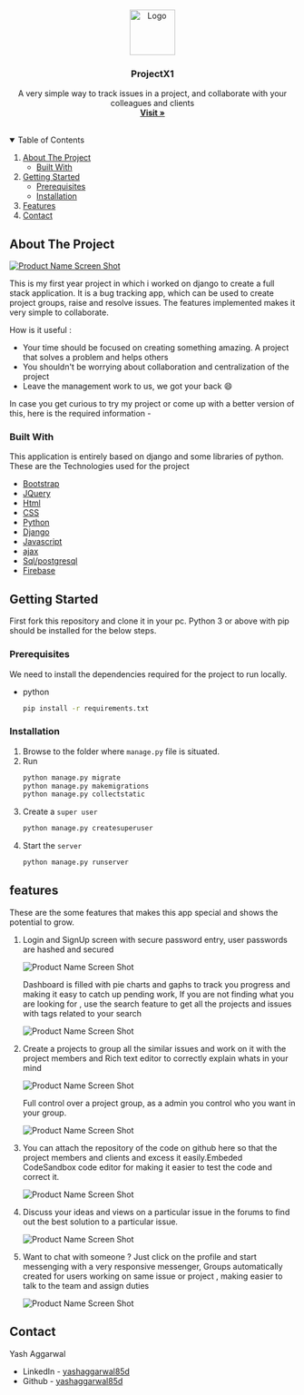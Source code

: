<!-- PROJECT LOGO -->
<br />
<p align="center">
  <a href="https://github.com/yashaggarwal85d/projectx1">
    <img src="ReadmeFiles/logo.png" alt="Logo" width="80" height="80">
  </a>

  <h3 align="center">ProjectX1</h3>

  <p align="center">
    A very simple way to track issues in a project, and collaborate with your colleagues and clients
    <br />
    <a href="https://github.com/yashaggarwal85d/projectx1"><strong>Visit »</strong></a>
    <br />
    <br />
  </p>
</p>

<!-- TABLE OF CONTENTS -->
<details open="open">
  <summary>Table of Contents</summary>
  <ol>
    <li>
      <a href="#about-the-project">About The Project</a>
      <ul>
        <li><a href="#built-with">Built With</a></li>
      </ul>
    </li>
    <li>
      <a href="#getting-started">Getting Started</a>
      <ul>
        <li><a href="#prerequisites">Prerequisites</a></li>
        <li><a href="#installation">Installation</a></li>
      </ul>
    </li>
    <li><a href="#features">Features</a></li>
    <li><a href="#contact">Contact</a></li>
  </ol>
</details>

<!-- ABOUT THE PROJECT -->

## About The Project

[![Product Name Screen Shot][product-screenshot]](https://example.com)

This is my first year project in which i worked on django to create a full stack application.
It is a bug tracking app, which can be used to create project groups, raise and resolve issues.
The features implemented makes it very simple to collaborate.

How is it useful :

- Your time should be focused on creating something amazing. A project that solves a problem and helps others
- You shouldn't be worrying about collaboration and centralization of the project
- Leave the management work to us, we got your back :smile:

In case you get curious to try my project or come up with a better version of this, here is the required information -

### Built With

This application is entirely based on django and some libraries of python. These are the Technologies used for the project

- [Bootstrap](https://getbootstrap.com)
- [JQuery](https://jquery.com)
- [Html](https://laravel.com)
- [CSS](https://www.w3schools.com/css/)
- [Python](https://www.programiz.com/python-programming)
- [Django](https://www.djangoproject.com/)
- [Javascript](https://www.javascript.com/)
- [ajax](https://www.w3schools.com/js/js_ajax_intro.asp)
- [Sql/postgresql](https://www.w3schools.com/sql/default.Asp)
- [Firebase](https://firebase.google.com/)

<!-- GETTING STARTED -->

## Getting Started

First fork this repository and clone it in your pc. Python 3 or above with pip should be installed for the below steps.

### Prerequisites

We need to install the dependencies required for the project to run locally.

- python
  ```sh
  pip install -r requirements.txt
  ```

### Installation

1. Browse to the folder where `manage.py` file is situated.
2. Run
   ```sh
   python manage.py migrate
   python manage.py makemigrations
   python manage.py collectstatic
   ```
3. Create a `super user`
   ```sh
   python manage.py createsuperuser
   ```
4. Start the `server`
   ```sh
   python manage.py runserver
   ```

<!-- features EXAMPLES -->

## features

These are the some features that makes this app special and shows the potential to grow.

1. Login and SignUp screen with secure password entry, user passwords are hashed and secured

   ![Product Name Screen Shot][product-screenshot1]

   Dashboard is filled with pie charts and gaphs to track you progress and making it easy to catch up pending work, If you are not finding what you are looking for , use the search feature to get all the projects and issues with tags related to your search

   ![Product Name Screen Shot][product-screenshot]

2. Create a projects to group all the similar issues and work on it with the project members and Rich text editor to correctly explain whats in your mind

   ![Product Name Screen Shot][product-screenshot2]

   Full control over a project group, as a admin you control who you want in your group.

   ![Product Name Screen Shot][product-screenshot3]

3. You can attach the repository of the code on github here so that the project members and clients and excess it easily.Embeded CodeSandbox code editor for making it easier to test the code and correct it.

   ![Product Name Screen Shot][product-screenshot4]

4. Discuss your ideas and views on a particular issue in the forums to find out the best solution to a particular issue.

   ![Product Name Screen Shot][product-screenshot5]

5. Want to chat with someone ? Just click on the profile and start messenging with a very responsive messenger, Groups automatically created for users working on same issue or project , making easier to talk to the team and assign duties

   ![Product Name Screen Shot][product-screenshot6]

<!-- ROADMAP -->

## Contact

Yash Aggarwal

- LinkedIn - [yashaggarwal85d](https://www.linkedin.com/in/yashaggarwal85d/)
- Github - [yashaggarwal85d](https://github.com/yashaggarwal85d)

<!-- ACKNOWLEDGEMENTS -->

[product-screenshot]: ./ReadmeFiles/screenshot.png
[product-screenshot1]: ./ReadmeFiles/screenshot1.png
[product-screenshot2]: ./ReadmeFiles/screenshot2.png
[product-screenshot3]: ./ReadmeFiles/screenshot3.png
[product-screenshot4]: ./ReadmeFiles/screenshot4.png
[product-screenshot5]: ./ReadmeFiles/screenshot5.png
[product-screenshot6]: ./ReadmeFiles/screenshot6.png

